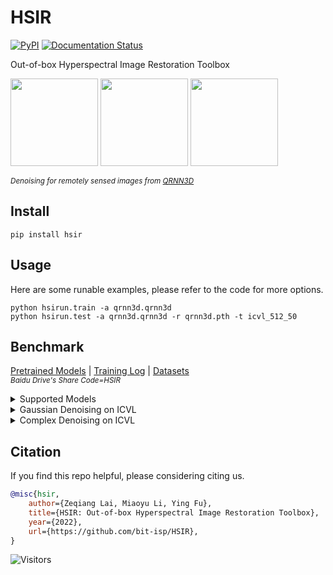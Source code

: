 # HSIR

[![PyPI](https://img.shields.io/pypi/v/hsir)](https://pypi.org/project/hsir/) [![Documentation Status](https://readthedocs.org/projects/hsir/badge/?version=latest)](https://hsir.readthedocs.io/en/latest/?badge=latest)

Out-of-box Hyperspectral Image Restoration Toolbox

<img src="https://github.com/Vandermode/QRNN3D/raw/master/imgs/PaviaU.gif" height="140px"/>  <img src="https://github.com/Vandermode/QRNN3D/raw/master/imgs/Indian_pines.gif" height="140px"/>  <img src="https://github.com/Vandermode/QRNN3D/raw/master/imgs/Urban.gif" height="140px"/> 

<sub>*Denoising for remotely sensed images from [QRNN3D](https://github.com/Vandermode/QRNN3D)*</sub>

## Install

```shell
pip install hsir
```

## Usage

Here are some runable examples, please refer to the code for more options.

```shell
python hsirun.train -a qrnn3d.qrnn3d
python hsirun.test -a qrnn3d.qrnn3d -r qrnn3d.pth -t icvl_512_50
```

## Benchmark

[Pretrained Models](https://1drv.ms/u/s!AuS3o7sEiuJnf6F4THmqDMtDCwQ?e=JpfLP3) | [Training Log](https://pan.baidu.com/s/1OiuTArnqhjQmkCdehpmelQ) | [Datasets](https://pan.baidu.com/s/1BkNYhb9CBtXnKsQjNwYFyg) 
<br>
<sub>*Baidu Drive's Share Code=HSIR*</sub>


<details>
<summary>Supported Models</summary>

<br>

- [HSID-CNN](https://github.com/qzhang95/HSID-CNN) (TGRS'2018)
- [QRNN3D](https://github.com/Vandermode/QRNN3D) (TNNLS'2020)
- [TS3C](https://github.com/inria-thoth/T3SC) (NeurIPS'2021)
- [GRUNet](https://github.com/Zeqiang-Lai/DPHSIR) (Neurocomputing'2021)
- [TRQ3D](https://github.com/LiPang/TRQ3DNet) (Remote Sensing'2022)
- [SST](https://github.com/MyuLi/SST) (AAAI'2022)
- [SERT](https://github.com/MyuLi/SERT) (CVPR'2023)
- [MAN](https://github.com/Zeqiang-Lai/MAN) (arXiv'2023)
- [HSDT](https://github.com/Zeqiang-Lai/HSDT) (arXiv'2023)
</details>

<details>
  <summary>Gaussian Denoising on ICVL</summary>
 <table>
<thead>
  <tr>
    <th rowspan="2"></th>
    <th></th>
    <th></th>
    <th></th>
    <th colspan="3">Sigma=30</th>
    <th colspan="3">Sigma=50</th>
    <th colspan="3">Sigma=70</th>
    <th colspan="3">Sigma=Blind</th>
  </tr>
  <tr>
    <th>Params(M)</th>
    <th>Runtime(s)</th>
    <th>FLOPs</th>
    <th>PSNR</th>
    <th>SSIM</th>
    <th>SAM</th>
    <th>PSNR</th>
    <th>SSIM</th>
    <th>SAM</th>
    <th>PSNR</th>
    <th>SSIM</th>
    <th>SAM</th>
    <th>PSNR</th>
    <th>SSIM</th>
    <th>SAM</th>
  </tr>
</thead>
<tbody>
  <tr>
    <td>Noisy</td>
    <td></td>
    <td></td>
    <td></td>
    <td>18.59</td>
    <td>0.110</td>
    <td>.0807</td>
    <td>14.15</td>
    <td>0.046</td>
    <td>0.991</td>
    <td>11.23</td>
    <td>0.025</td>
    <td>1.105</td>
    <td>17.34</td>
    <td>0.114</td>
    <td>0.859</td>
  </tr>
  <tr>
    <td>BM4D</td>
    <td></td>
    <td>154</td>
    <td></td>
    <td>38.45</td>
    <td>0.934</td>
    <td>0.126</td>
    <td>35.60</td>
    <td>0.889</td>
    <td>0.169</td>
    <td>33.70</td>
    <td>0.845</td>
    <td>0.207</td>
    <td>37.66</td>
    <td>0.914</td>
    <td>0.143</td>
  </tr>
  <tr>
    <td>TDL</td>
    <td></td>
    <td>18</td>
    <td></td>
    <td>40.58</td>
    <td>0.957</td>
    <td>0.062</td>
    <td>38.01</td>
    <td>0.932</td>
    <td>0.085</td>
    <td>36.36</td>
    <td>0.909</td>
    <td>0.105</td>
    <td>39.91</td>
    <td>0.946</td>
    <td>0.072</td>
  </tr>
  <tr>
    <td>ITSReg</td>
    <td></td>
    <td>907</td>
    <td></td>
    <td>41.48</td>
    <td>0.961</td>
    <td>0.088</td>
    <td>38.88</td>
    <td>0.941</td>
    <td>0.098</td>
    <td>36.71</td>
    <td>0.923</td>
    <td>0.112</td>
    <td>40.62</td>
    <td>0.953</td>
    <td>0.087</td>
  </tr>
  <tr>
    <td>LLRT</td>
    <td></td>
    <td>627</td>
    <td></td>
    <td>41.99</td>
    <td>0.967</td>
    <td>0.056</td>
    <td>38.99</td>
    <td>0.945</td>
    <td>0.075</td>
    <td>37.36</td>
    <td>0.930</td>
    <td>0.087</td>
    <td>40.97</td>
    <td>0.956</td>
    <td>0.064</td>
  </tr>
  <tr>
    <td>KBR</td>
    <td></td>
    <td>1755</td>
    <td></td>
    <td>41.48</td>
    <td>0.984</td>
    <td>0.088</td>
    <td>39.16</td>
    <td>0.974</td>
    <td>0.100</td>
    <td>36.71</td>
    <td>0.961</td>
    <td>0.113</td>
    <td>40.68</td>
    <td>0.979</td>
    <td>0.080</td>
  </tr>
  <tr>
    <td>WLRTR</td>
    <td></td>
    <td>1600</td>
    <td></td>
    <td>42.62</td>
    <td>0.988</td>
    <td>0.056</td>
    <td>39.72</td>
    <td>0.978</td>
    <td>0.073</td>
    <td>37.52</td>
    <td>0.967</td>
    <td>0.095</td>
    <td>41.66</td>
    <td>0.983</td>
    <td>0.064</td>
  </tr>
  <tr>
    <td>NGmeet</td>
    <td></td>
    <td>166</td>
    <td></td>
    <td>42.99</td>
    <td>0.989</td>
    <td>0.050</td>
    <td>40.26</td>
    <td>0.980</td>
    <td>0.059</td>
    <td>38.66</td>
    <td>0.974</td>
    <td>0.067</td>
    <td>42.23</td>
    <td>0.985</td>
    <td>0.053</td>
  </tr>
  <tr>
    <td>HSID</td>
    <td>0.40</td>
    <td>3</td>
    <td></td>
    <td>38.70</td>
    <td>0.949</td>
    <td>0.103</td>
    <td>36.17</td>
    <td>0.919</td>
    <td>0.134</td>
    <td>34.31</td>
    <td>0.886</td>
    <td>0.161</td>
    <td>37.80</td>
    <td>0.935</td>
    <td>0.116</td>
  </tr>
  <tr>
    <td>QRNN3D</td>
    <td>0.86</td>
    <td>0.73</td>
    <td></td>
    <td>42.22</td>
    <td>0.988</td>
    <td>0.062</td>
    <td>40.15</td>
    <td>0.982</td>
    <td>0.074</td>
    <td>38.30</td>
    <td>0.974</td>
    <td>0.094</td>
    <td>41.37</td>
    <td>0.985</td>
    <td>0.068</td>
  </tr>
  <tr>
    <td>TS3C</td>
    <td>0.83</td>
    <td>0.95</td>
    <td></td>
    <td>42.36</td>
    <td>0.986</td>
    <td>0.079</td>
    <td>40.47</td>
    <td>0.980</td>
    <td>0.087</td>
    <td>39.05</td>
    <td>0.974</td>
    <td>0.096</td>
    <td>41.52</td>
    <td>0.983</td>
    <td>0.085</td>
  </tr>
  <tr>
    <td>GRUNet</td>
    <td>14.2</td>
    <td>0.87</td>
    <td></td>
    <td>42.84</td>
    <td>0.989</td>
    <td>0.052</td>
    <td>40.75</td>
    <td>0.983</td>
    <td>0.062</td>
    <td>39.02</td>
    <td>0.977</td>
    <td>0.080</td>
    <td>42.03</td>
    <td>0.987</td>
    <td>0.057</td>
  </tr>
</tbody>
</table>
</details>

<details>
  <summary>Complex Denoising on ICVL</summary>
<table>
<thead>
  <tr>
    <th rowspan="2"></th>
    <th></th>
    <th></th>
    <th></th>
    <th colspan="3">non-iid</th>
    <th colspan="3">g+stripe</th>
    <th colspan="3">g+deadline</th>
    <th colspan="3">g+impulse</th>
    <th colspan="3">mixture</th>
  </tr>
  <tr>
    <th>Params(M)</th>
    <th>Runtime(s)</th>
    <th>FLOPs</th>
    <th>PSNR</th>
    <th>SSIM</th>
    <th>SAM</th>
    <th>PSNR</th>
    <th>SSIM</th>
    <th>SAM</th>
    <th>PSNR</th>
    <th>SSIM</th>
    <th>SAM</th>
    <th>PSNR</th>
    <th>SSIM</th>
    <th>SAM</th>
    <th>PSNR</th>
    <th>SSIM</th>
    <th>SAM</th>
  </tr>
</thead>
<tbody>
  <tr>
    <td>Noisy</td>
    <td></td>
    <td></td>
    <td></td>
    <td>18.25</td>
    <td>0.168</td>
    <td>0.898</td>
    <td>17.80</td>
    <td>0.159</td>
    <td>0.910</td>
    <td>17.61</td>
    <td>0.155</td>
    <td>0.917</td>
    <td>14.80</td>
    <td>0.114</td>
    <td>0.926</td>
    <td>14.08</td>
    <td>0.099</td>
    <td>0.944</td>
  </tr>
  <tr>
    <td>LRMR</td>
    <td></td>
    <td></td>
    <td></td>
    <td>32.80</td>
    <td>0.719</td>
    <td>0.185</td>
    <td>32.62</td>
    <td>0.717</td>
    <td>0.187</td>
    <td>31.83</td>
    <td>0.709</td>
    <td>0.227</td>
    <td>29.70</td>
    <td>0.623</td>
    <td>0.311</td>
    <td>28.68</td>
    <td>0.608</td>
    <td>0.353</td>
  </tr>
  <tr>
    <td>LRTV</td>
    <td></td>
    <td></td>
    <td></td>
    <td>33.62</td>
    <td>0.905</td>
    <td>0.077</td>
    <td>33.49</td>
    <td>0.905</td>
    <td>0.078</td>
    <td>32.37</td>
    <td>0.895</td>
    <td>0.115</td>
    <td>31.56</td>
    <td>0.871</td>
    <td>0.242</td>
    <td>30.47</td>
    <td>0.858</td>
    <td>0.287</td>
  </tr>
  <tr>
    <td>NMoG</td>
    <td></td>
    <td></td>
    <td></td>
    <td>34.51</td>
    <td>0.812</td>
    <td>0.187</td>
    <td>33.87</td>
    <td>0.799</td>
    <td>0.265</td>
    <td>32.87</td>
    <td>0.797</td>
    <td>0.276</td>
    <td>28.60</td>
    <td>0.652</td>
    <td>0.486</td>
    <td>27.31</td>
    <td>0.632</td>
    <td>0.513</td>
  </tr>
  <tr>
    <td>TDTV</td>
    <td></td>
    <td></td>
    <td></td>
    <td>38.14</td>
    <td>0.944</td>
    <td>0.075</td>
    <td>37.67</td>
    <td>0.940</td>
    <td>0.081</td>
    <td>36.15</td>
    <td>0.930</td>
    <td>0.099</td>
    <td>36.67</td>
    <td>0.935</td>
    <td>0.094</td>
    <td>34.77</td>
    <td>0.919</td>
    <td>0.113</td>
  </tr>
  <tr>
    <td>HSID</td>
    <td>0.40</td>
    <td>3</td>
    <td></td>
    <td>38.40</td>
    <td>0.947</td>
    <td>0.095</td>
    <td>37.77</td>
    <td>0.942</td>
    <td>0.104</td>
    <td>37.65</td>
    <td>0.940</td>
    <td>0.102</td>
    <td>35.00</td>
    <td>0.899</td>
    <td>0.174</td>
    <td>34.05</td>
    <td>0.888</td>
    <td>0.181</td>
  </tr>
  <tr>
    <td>TS3C</td>
    <td>0.83</td>
    <td>0.95</td>
    <td></td>
    <td>41.12</td>
    <td>0.986</td>
    <td>0.069</td>
    <td>40.66</td>
    <td>0.985</td>
    <td>0.077</td>
    <td>39.38</td>
    <td>0.982</td>
    <td>0.100</td>
    <td>35.92</td>
    <td>0.951</td>
    <td>0.205</td>
    <td>34.36</td>
    <td>0.945</td>
    <td>0.230</td>
  </tr>
  <tr>
    <td>QRNN3D</td>
    <td>0.86</td>
    <td>0.73</td>
    <td></td>
    <td>42.79</td>
    <td>0.978</td>
    <td>0.052</td>
    <td>42.35</td>
    <td>0.976</td>
    <td>0.055</td>
    <td>42.23</td>
    <td>0.976</td>
    <td>0.056</td>
    <td>39.23</td>
    <td>0.945</td>
    <td>0.109</td>
    <td>38.25</td>
    <td>0.938</td>
    <td>0.107</td>
  </tr>
  <tr>
    <td>GRUNet</td>
    <td>14.2</td>
    <td>0.87</td>
    <td></td>
    <td>42.89</td>
    <td>0.992</td>
    <td>0.047</td>
    <td>42.39</td>
    <td>0.991</td>
    <td>0.050</td>
    <td>42.11</td>
    <td>0.991</td>
    <td>0.050</td>
    <td>40.70</td>
    <td>0.985</td>
    <td>0.067</td>
    <td>38.51</td>
    <td>0.981</td>
    <td>0.081</td>
  </tr>
</tbody>
</table>
</details>


## Citation

If you find this repo helpful, please considering citing us.

```bibtex
@misc{hsir,
	author={Zeqiang Lai, Miaoyu Li, Ying Fu},
	title={HSIR: Out-of-box Hyperspectral Image Restoration Toolbox},
	year={2022},
	url={https://github.com/bit-isp/HSIR},
}
```

![Visitors](https://api.visitorbadge.io/api/visitors?path=https%3A%2F%2Fgithub.com%2Fbit-isp%2FHSIR&countColor=%23263759&style=flat)
